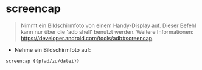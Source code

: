 # screencap

> Nimmt ein Bildschirmfoto von einem Handy-Display auf.
> Dieser Befehl kann nur über die 'adb shell' benutzt werden.
> Weitere Informationen: <https://developer.android.com/tools/adb#screencap>.

- Nehme ein Bildschirmfoto auf:

`screencap {{pfad/zu/datei}}`
